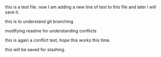this is a test file. now I am adding a new line of text to this file and later i will save it.

this is to understand git branching

modifying readme for understanding conflicts

this is again a conflict test, hope this works this time.

this will be saved for stashing.
